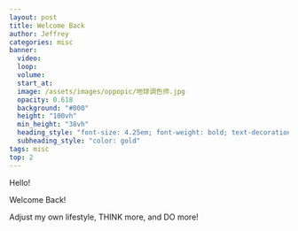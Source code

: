 ```yaml
---
layout: post
title: Welcome Back
author: Jeffrey
categories: misc
banner:
  video:
  loop: 
  volume: 
  start_at: 
  image: /assets/images/oppopic/地球调色师.jpg 
  opacity: 0.618
  background: "#000"
  height: "100vh"
  min_height: "38vh"
  heading_style: "font-size: 4.25em; font-weight: bold; text-decoration: underline"
  subheading_style: "color: gold"
tags: misc
top: 2
---
```

[comment]: <> (DO NOT USE top:2, USE top:2, LEAVE A WHITESPACE)
Hello!

Welcome Back!

Adjust my own lifestyle, THINK more, and DO more!
